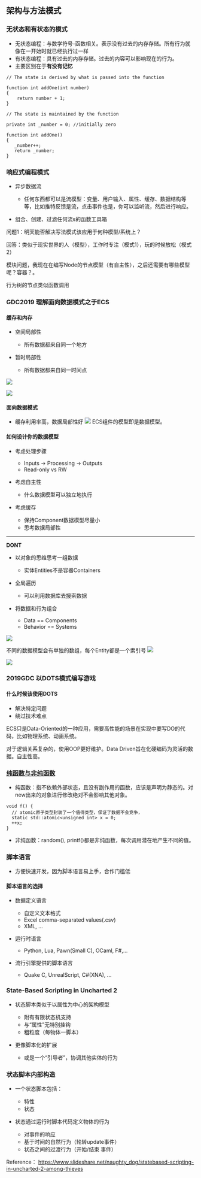 ## 架构与方法模式
### 无状态和有状态的模式
- 无状态编程：与数学符号-函数相关。表示没有过去的内存存储。所有行为就像在一开始时就已经执行过一样
- 有状态编程：具有过去的内存存储。过去的内容可以影响现在的行为。
- 主要区别在于**有没有记忆**
```
// The state is derived by what is passed into the function

function int addOne(int number)
{
    return number + 1;
}

// The state is maintained by the function

private int _number = 0; //initially zero

function int addOne()
{
   _number++;
   return _number;
}
```

### 响应式编程模式
- 异步数据流

  - 任何东西都可以是流模型：变量、用户输入、属性、缓存、数据结构等等，比如推特反馈是流，点击事件也是，你可以监听流，然后进行响应。
- 组合、创建、过滤任何流s的函数工具箱


问题1：明天能否解决写法模式该应用于何种模型/系统上？

回答：类似于现实世界的人（模型），工作时专注（模式1），玩的时候放松（模式2）

模块问题，我现在在编写Node的节点模型（有自主性），之后还需要有哪些模型呢？容器？。

行为树的节点类似函数调用


### GDC2019 理解面向数据模式之于ECS
#### 缓存和内存
- 空间局部性

  - 所有数据都来自同一个地方
- 暂时局部性

  - 所有数据都来自同一时间点

![](2021-07-03-10-56-48.png)

![](2021-07-03-11-00-09.png)

#### 面向数据模式
- 缓存利用率高，数据局部性好
![](2021-07-03-11-02-35.png)
ECS组件的模型即是数据模型。

#### 如何设计你的数据模型
- 考虑处理步骤

  - Inputs -> Processing -> Outputs
  - Read-only vs RW
- 考虑自主性

  - 什么数据模型可以独立地执行
- 考虑缓存

  - 保持Component数据模型尽量小
  - 思考数据局部性
-----
**DONT**

- 以对象的思维思考一组数据

  - 实体Entities不是容器Containers
- 全局遍历

  - 可以利用数据库去搜索数据
- 将数据和行为组合

  - Data == Components
  - Behavior == Systems

![](2021-07-03-11-18-14.png)

不同的数据模型会有单独的数组，每个Entity都是一个索引号
![](2021-07-03-11-21-44.png)

![](2021-07-03-11-23-59.png)


### 2019GDC 以DOTS模式编写游戏
#### 什么时候该使用DOTS
- 解决特定问题
- 绕过技术难点

ECS只是Data-Oriented的一种应用，需要高性能的场景在实现中要写DO的代码，比如物理系统、动画系统。

对于逻辑关系复杂的，使用OOP更好维护。Data Driven旨在化硬编码为灵活的数据。自主性高。


### [纯函数与非纯函数](https://en.wikipedia.org/wiki/Pure_function)
- 纯函数：指不依赖外部状态，且没有副作用的函数，应该是声明为静态的。对new出来的对象进行修改绝对不会影响其他对象。
```
void f() {
  // atomic原子类型封装了一个值得类型，保证了数据不会竞争，
  static std::atomic<unsigned int> x = 0;
  ++x;
}
```

- 非纯函数：random(), printf()都是非纯函数，每次调用潜在地产生不同的值。


### 脚本语言
- 方便快速开发，因为脚本语言易上手，合作门槛低

#### 脚本语言的选择
- 数据定义语言

  - 自定义文本格式
  - Excel comma-separated values(.csv)
  - XML, ...
- 运行时语言

  - Python, Lua, Pawn(Small C), OCaml, F#,...
- 流行引擎提供的脚本语言

  - Quake C, UnrealScript, C#(XNA), ...

### State-Based Scripting in Uncharted 2
- 状态脚本类似于以属性为中心的架构模型

  - 附有有限状态机支持
  - 与“属性”无特别挂钩
  - 粗粒度（每物体一脚本）
- 更像脚本化的扩展

  - 或是一个“引导者”，协调其他实体的行为

### 状态脚本内部构造
- 一个状态脚本包括：

  - 特性
  - 状态
- 状态通过运行时脚本代码定义物体的行为

  - 对事件的响应
  - 基于时间的自然行为（轮转update事件）
  - 状态之间的过渡行为（开始/结束 事件）


Reference：
https://www.slideshare.net/naughty_dog/statebased-scripting-in-uncharted-2-among-thieves
